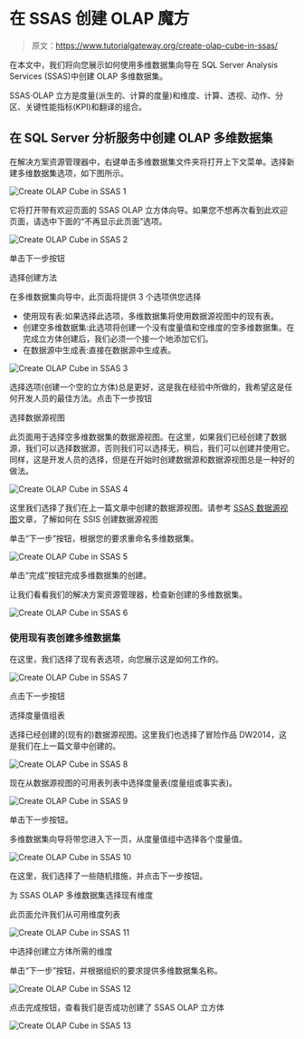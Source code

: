 # 在 SSAS 创建 OLAP 魔方

> 原文：<https://www.tutorialgateway.org/create-olap-cube-in-ssas/>

在本文中，我们将向您展示如何使用多维数据集向导在 SQL Server Analysis Services (SSAS)中创建 OLAP 多维数据集。

SSAS·OLAP 立方是度量(派生的、计算的度量)和维度、计算、透视、动作、分区、关键性能指标(KPI)和翻译的组合。

## 在 SQL Server 分析服务中创建 OLAP 多维数据集

在解决方案资源管理器中，右键单击多维数据集文件夹将打开上下文菜单。选择新建多维数据集选项，如下图所示。

![Create OLAP Cube in SSAS 1](img/72e9d1475c8c80f4a17cdf7595600825.png)

它将打开带有欢迎页面的 SSAS OLAP 立方体向导。如果您不想再次看到此欢迎页面，请选中下面的“不再显示此页面”选项。

![Create OLAP Cube in SSAS 2](img/38998398e7f1c2fe3f03723342f29b25.png)

单击下一步按钮

选择创建方法

在多维数据集向导中，此页面将提供 3 个选项供您选择

*   使用现有表:如果选择此选项，多维数据集将使用数据源视图中的现有表。
*   创建空多维数据集:此选项将创建一个没有度量值和空维度的空多维数据集。在完成立方体创建后，我们必须一个接一个地添加它们。
*   在数据源中生成表:直接在数据源中生成表。

![Create OLAP Cube in SSAS 3](img/a4b3c38da363f34157d6df69870f76c4.png)

选择选项(创建一个空的立方体)总是更好，这是我在经验中所做的，我希望这是任何开发人员的最佳方法。点击下一步按钮

选择数据源视图

此页面用于选择空多维数据集的数据源视图。在这里，如果我们已经创建了数据源，我们可以选择数据源，否则我们可以选择无，稍后，我们可以创建并使用它。同样，这是开发人员的选择，但是在开始时创建数据源和数据源视图总是一种好的做法。

![Create OLAP Cube in SSAS 4](img/6f4670de0d41ed3736245ac8bcdaf33e.png)

这里我们选择了我们在上一篇文章中创建的数据源视图。请参考 [SSAS 数据源视图](https://www.tutorialgateway.org/ssas-data-source-view/)文章，了解如何在 SSIS 创建数据源视图

单击“下一步”按钮，根据您的要求重命名多维数据集。

![Create OLAP Cube in SSAS 5](img/9be9ca9a409db35ffd1b295cf3204618.png)

单击“完成”按钮完成多维数据集的创建。

让我们看看我们的解决方案资源管理器，检查新创建的多维数据集。

![Create OLAP Cube in SSAS 6](img/0b605a9183372ef2928cb7ad48470d8a.png)

### 使用现有表创建多维数据集

在这里，我们选择了现有表选项，向您展示这是如何工作的。

![Create OLAP Cube in SSAS 7](img/585fd92c7aa238923b0596ce290ab6c5.png)

点击下一步按钮

选择度量值组表

选择已经创建的(现有的)数据源视图。这里我们也选择了冒险作品 DW2014，这是我们在上一篇文章中创建的。

![Create OLAP Cube in SSAS 8](img/96c9c48185a3e4139637aaab05ca165e.png)

现在从数据源视图的可用表列表中选择度量表(度量组或事实表)。

![Create OLAP Cube in SSAS 9](img/9a741fbb4d582473f11b59b96e5bd91e.png)

单击下一步按钮。

多维数据集向导将带您进入下一页，从度量值组中选择各个度量值。

![Create OLAP Cube in SSAS 10](img/a1266774cfbb7d2dddab32e97eabd4f2.png)

在这里，我们选择了一些随机措施，并点击下一步按钮。

为 SSAS OLAP 多维数据集选择现有维度

此页面允许我们从可用维度列表

![Create OLAP Cube in SSAS 11](img/270bbbd5c95a2d8d2281c6607d4fcf1f.png)

中选择创建立方体所需的维度

单击“下一步”按钮，并根据组织的要求提供多维数据集名称。

![Create OLAP Cube in SSAS 12](img/91d3833a5d6c2fa12e4d14f123969173.png)

点击完成按钮，查看我们是否成功创建了 SSAS OLAP 立方体

![Create OLAP Cube in SSAS 13](img/1472c40cded6910262368b66b4f30e88.png)